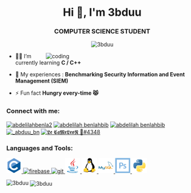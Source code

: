 <h1 align="center">Hi 👋, I'm 3bduu</h1>
<h3 align="center">COMPUTER SCIENCE STUDENT</h3>


<p align="center"> <img src="https://komarev.com/ghpvc/?username=3bduu&label=Profile%20views&color=0e75b6&style=flat" alt="3bduu" /></p>
<img align="right" alt="coding" width="400" src="https://user-images.githubusercontent.com/113942438/192161679-8137db34-07b1-4ad3-95ff-4f1035c56e18.gif">

- 👨‍💻 I’m currently learning **C / C++**

- 📄 My experiences : **Benchmarking Security Information and Event Management (SIEM)**

- ⚡ Fun fact **Hungry every-time 😾​**

<h3 align="left">Connect with me:</h3>
<p align="left">
<a href="https://twitter.com/Abdelilahbenla2" target="blank"><img align="center" src="https://raw.githubusercontent.com/rahuldkjain/github-profile-readme-generator/master/src/images/icons/Social/twitter.svg" alt="abdelilahbenla2" height="30" width="40" /></a>
<a href="https://linkedin.com/in/abdelilah benlahbib" target="blank"><img align="center" src="https://raw.githubusercontent.com/rahuldkjain/github-profile-readme-generator/master/src/images/icons/Social/linked-in-alt.svg" alt="abdelilah benlahbib" height="30" width="40" /></a>
<a href="https://fb.com/abdelilah benlahbib" target="blank"><img align="center" src="https://raw.githubusercontent.com/rahuldkjain/github-profile-readme-generator/master/src/images/icons/Social/facebook.svg" alt="abdelilah benlahbib" height="30" width="40" /></a>
<a href="https://instagram.com/_abduu_bn" target="blank"><img align="center" src="https://raw.githubusercontent.com/rahuldkjain/github-profile-readme-generator/master/src/images/icons/Social/instagram.svg" alt="_abduu_bn" height="30" width="40" /></a>
<a href="https://discord.gg/𝕷𝖊 𝕮𝖆𝕸𝖊𝕷𝖊𝖔𝕹 👑#4348" target="blank"><img align="center" src="https://raw.githubusercontent.com/rahuldkjain/github-profile-readme-generator/master/src/images/icons/Social/discord.svg" alt="𝕷𝖊 𝕮𝖆𝕸𝖊𝕷𝖊𝖔𝕹 👑#4348" height="30" width="40" /></a>
</p>

<h3 align="left">Languages and Tools:</h3>
<p align="left"> <a href="https://www.cprogramming.com/" target="_blank" rel="noreferrer"> <img src="https://raw.githubusercontent.com/devicons/devicon/master/icons/c/c-original.svg" alt="c" width="40" height="40"/> </a> <a href="https://firebase.google.com/" target="_blank" rel="noreferrer"> <img src="https://www.vectorlogo.zone/logos/firebase/firebase-icon.svg" alt="firebase" width="40" height="40"/> </a> <a href="https://git-scm.com/" target="_blank" rel="noreferrer"> <img src="https://www.vectorlogo.zone/logos/git-scm/git-scm-icon.svg" alt="git" width="40" height="40"/> </a> <a href="https://www.java.com" target="_blank" rel="noreferrer"> <img src="https://raw.githubusercontent.com/devicons/devicon/master/icons/java/java-original.svg" alt="java" width="40" height="40"/> </a> <a href="https://www.linux.org/" target="_blank" rel="noreferrer"> <img src="https://raw.githubusercontent.com/devicons/devicon/master/icons/linux/linux-original.svg" alt="linux" width="40" height="40"/> </a> <a href="https://www.mysql.com/" target="_blank" rel="noreferrer"> <img src="https://raw.githubusercontent.com/devicons/devicon/master/icons/mysql/mysql-original-wordmark.svg" alt="mysql" width="40" height="40"/> </a> <a href="https://www.photoshop.com/en" target="_blank" rel="noreferrer"> <img src="https://raw.githubusercontent.com/devicons/devicon/master/icons/photoshop/photoshop-line.svg" alt="photoshop" width="40" height="40"/> </a> <a href="https://www.python.org" target="_blank" rel="noreferrer"> <img src="https://raw.githubusercontent.com/devicons/devicon/master/icons/python/python-original.svg" alt="python" width="40" height="40"/> </a> </p>

<p><img align="left" src="https://github-readme-stats.vercel.app/api/top-langs?username=3bduu&show_icons=true&locale=en&layout=compact" alt="3bduu" /></p>

<p>&nbsp;<img align="center" src="https://github-readme-stats.vercel.app/api?username=3bduu&show_icons=true&locale=en" alt="3bduu" /></p>
